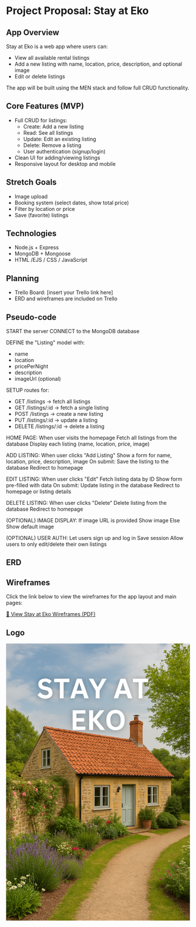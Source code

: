 # Project Proposal: Stay at Eko

## App Overview

Stay at Eko is a web app where users can:
- View all available rental listings
- Add a new listing with name, location, price, description, and optional image
- Edit or delete listings

The app will be built using the MEN stack and follow full CRUD functionality.

## Core Features (MVP)

- Full CRUD for listings:
  - Create: Add a new listing
  - Read: See all listings
  - Update: Edit an existing listing
  - Delete: Remove a listing
  - User authentication (signup/login)
- Clean UI for adding/viewing listings
- Responsive layout for desktop and mobile

## Stretch Goals

- Image upload
- Booking system (select dates, show total price)
- Filter by location or price
- Save (favorite) listings

## Technologies

- Node.js + Express
- MongoDB + Mongoose
- HTML /EJS / CSS / JavaScript


## Planning

- Trello Board: [insert your Trello link here]
- ERD and wireframes are included on Trello

## Pseudo-code

START the server
CONNECT to the MongoDB database

DEFINE the "Listing" model with:
  - name
  - location
  - pricePerNight
  - description
  - imageUrl (optional)

SETUP routes for:
  - GET /listings         → fetch all listings
  - GET /listings/:id     → fetch a single listing
  - POST /listings        → create a new listing
  - PUT /listings/:id     → update a listing
  - DELETE /listings/:id  → delete a listing

HOME PAGE:
  When user visits the homepage
    Fetch all listings from the database
    Display each listing (name, location, price, image)

ADD LISTING:
  When user clicks "Add Listing"
    Show a form for name, location, price, description, image
    On submit:
      Save the listing to the database
      Redirect to homepage

EDIT LISTING:
  When user clicks "Edit"
    Fetch listing data by ID
    Show form pre-filled with data
    On submit:
      Update listing in the database
      Redirect to homepage or listing details

DELETE LISTING:
  When user clicks "Delete"
    Delete listing from the database
    Redirect to homepage

(OPTIONAL) IMAGE DISPLAY:
  If image URL is provided
    Show image
  Else
    Show default image

(OPTIONAL) USER AUTH:
  Let users sign up and log in
  Save session
  Allow users to only edit/delete their own listings



## ERD 



## Wireframes

Click the link below to view the wireframes for the app layout and main pages:

[📄 View Stay at Eko Wireframes (PDF)](https://github.com/EkoDre/Stay-At-Eko/blob/main/Assets/stayekoWireframe.png)


## Logo

![Stay at Eko Preview](https://github.com/EkoDre/Stay-At-Eko/blob/main/Assets/StayatEkopreview.png)

